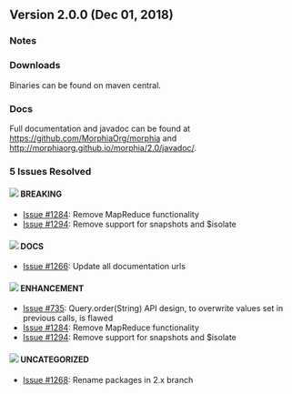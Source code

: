 
## Version 2.0.0 (Dec 01, 2018)

### Notes

### Downloads
Binaries can be found on maven central.

### Docs
Full documentation and javadoc can be found at https://github.com/MorphiaOrg/morphia and http://morphiaorg.github.io/morphia/2.0/javadoc/.

### 5 Issues Resolved
#### ![](https://placehold.it/15/eb6420/000000?text=+) BREAKING
* [Issue #1284](https://github.com/MorphiaOrg/morphia/issues/1284): Remove MapReduce functionality
* [Issue #1294](https://github.com/MorphiaOrg/morphia/issues/1294): Remove support for snapshots and $isolate

#### ![](https://placehold.it/15/fbca04/000000?text=+) DOCS
* [Issue #1266](https://github.com/MorphiaOrg/morphia/issues/1266): Update all documentation urls

#### ![](https://placehold.it/15/84b6eb/000000?text=+) ENHANCEMENT
* [Issue #735](https://github.com/MorphiaOrg/morphia/issues/735): Query.order(String) API design, to overwrite values set in previous calls, is flawed
* [Issue #1284](https://github.com/MorphiaOrg/morphia/issues/1284): Remove MapReduce functionality
* [Issue #1294](https://github.com/MorphiaOrg/morphia/issues/1294): Remove support for snapshots and $isolate

#### ![](https://placehold.it/15/null/000000?text=+) UNCATEGORIZED
* [Issue #1268](https://github.com/MorphiaOrg/morphia/issues/1268): Rename packages in 2.x branch

